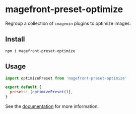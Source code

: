 # magefront-preset-optimize

Regroup a collection of `imagemin` plugins to optimize images.

## Install

    npm i magefront-preset-optimize

## Usage

```js
import optimizePreset from 'magefront-preset-optimize'

export default {
  presets: [optimizePreset()],
}
```

See the [documentation](https://ubermanu.github.io/magefront/#/presets/optimize) for more information.
